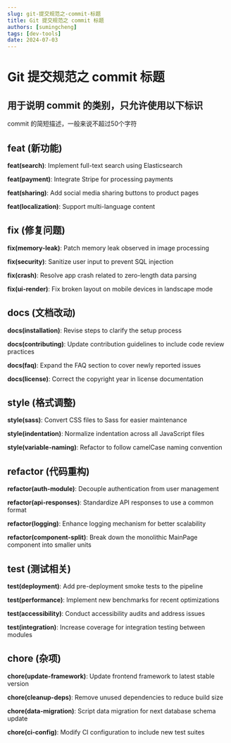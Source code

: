 ```yaml
---
slug: git-提交规范之-commit-标题
title: Git 提交规范之 commit 标题
authors: [sumingcheng]
tags: [dev-tools]
date: 2024-07-03
---
```


# Git 提交规范之 commit 标题



 

## 用于说明 commit 的类别，只允许使用以下标识  

commit 的简短描述，一般来说不超过50个字符

## feat (新功能)  

**feat(search)**: Implement full-text search using Elasticsearch

**feat(payment)**: Integrate Stripe for processing payments

**feat(sharing)**: Add social media sharing buttons to product pages

**feat(localization)**: Support multi-language content

## fix (修复问题)  

**fix(memory-leak)**: Patch memory leak observed in image processing

**fix(security)**: Sanitize user input to prevent SQL injection

**fix(crash)**: Resolve app crash related to zero-length data parsing

**fix(ui-render)**: Fix broken layout on mobile devices in landscape mode

## docs (文档改动)  

**docs(installation)**: Revise steps to clarify the setup process

**docs(contributing)**: Update contribution guidelines to include code review practices

**docs(faq)**: Expand the FAQ section to cover newly reported issues

**docs(license)**: Correct the copyright year in license documentation

## style (格式调整)  

**style(sass)**: Convert CSS files to Sass for easier maintenance

**style(indentation)**: Normalize indentation across all JavaScript files

**style(variable-naming)**: Refactor to follow camelCase naming convention

## refactor (代码重构)  

**refactor(auth-module)**: Decouple authentication from user management

**refactor(api-responses)**: Standardize API responses to use a common format

**refactor(logging)**: Enhance logging mechanism for better scalability

**refactor(component-split)**: Break down the monolithic MainPage component into smaller units

## test (测试相关)  

**test(deployment)**: Add pre-deployment smoke tests to the pipeline

**test(performance)**: Implement new benchmarks for recent optimizations

**test(accessibility)**: Conduct accessibility audits and address issues

**test(integration)**: Increase coverage for integration testing between modules

## chore (杂项)  

**chore(update-framework)**: Update frontend framework to latest stable version

**chore(cleanup-deps)**: Remove unused dependencies to reduce build size

**chore(data-migration)**: Script data migration for next database schema update

**chore(ci-config)**: Modify CI configuration to include new test suites